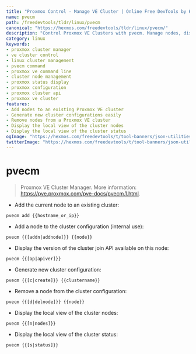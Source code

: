 ```yaml
---
title: "Proxmox Control - Manage VE Cluster | Online Free DevTools by Hexmos"
name: pvecm
path: /freedevtools/tldr/linux/pvecm
canonical: "https://hexmos.com/freedevtools/tldr/linux/pvecm/"
description: "Control Proxmox VE Clusters with pvecm. Manage nodes, display status, and generate configurations with ease. Free online tool, no registration required."
category: linux
keywords:
- proxmox cluster manager
- ve cluster control
- linux cluster management
- pvecm command
- proxmox ve command line
- cluster node management
- proxmox status display
- proxmox configuration
- proxmox cluster api
- proxmox ve cluster
features:
- Add nodes to an existing Proxmox VE cluster
- Generate new cluster configurations easily
- Remove nodes from a Proxmox VE cluster
- Display the local view of the cluster nodes
- Display the local view of the cluster status
ogImage: "https://hexmos.com/freedevtools/t/tool-banners/json-utilities-banner.png"
twitterImage: "https://hexmos.com/freedevtools/t/tool-banners/json-utilities-banner.png"
---
```


# pvecm

> Proxmox VE Cluster Manager.
> More information: <https://pve.proxmox.com/pve-docs/pvecm.1.html>.

- Add the current node to an existing cluster:

`pvecm add {{hostname_or_ip}}`

- Add a node to the cluster configuration (internal use):

`pvecm {{[addn|addnode]}} {{node}}`

- Display the version of the cluster join API available on this node:

`pvecm {{[ap|apiver]}}`

- Generate new cluster configuration:

`pvecm {{[c|create]}} {{clustername}}`

- Remove a node from the cluster configuration:

`pvecm {{[d|delnode]}} {{node}}`

- Display the local view of the cluster nodes:

`pvecm {{[n|nodes]}}`

- Display the local view of the cluster status:

`pvecm {{[s|status]}}`
